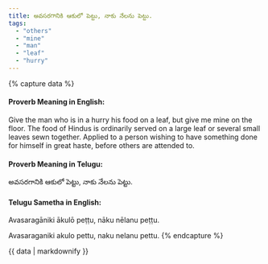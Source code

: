 ```yaml
---
title: అవసరగానికి ఆకులో పెట్టు, నాకు నేలను పెట్టు.
tags:
  - "others"
  - "mine"
  - "man"
  - "leaf"
  - "hurry"
---
```


{% capture data %}
#### Proverb Meaning in English:
Give the man who is in a hurry his food on a leaf, but give me mine on the floor.
The food of Hindus is ordinarily served on a large leaf or several small leaves sewn together.
Applied to a person wishing to have something done for himself in great haste, before others are attended to.

#### Proverb Meaning in Telugu:
అవసరగానికి ఆకులో పెట్టు, నాకు నేలను పెట్టు.

#### Telugu Sametha in English:
Avasaragāniki ākulō peṭṭu, nāku nēlanu peṭṭu.

Avasaraganiki akulo pettu, naku nelanu pettu.
{% endcapture %}

{{ data | markdownify }}

